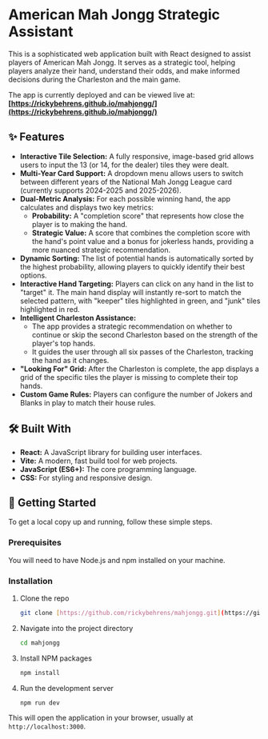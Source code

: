 # American Mah Jongg Strategic Assistant

This is a sophisticated web application built with React designed to assist players of American Mah Jongg. It serves as a strategic tool, helping players analyze their hand, understand their odds, and make informed decisions during the Charleston and the main game.

The app is currently deployed and can be viewed live at: **[https://rickybehrens.github.io/mahjongg/](https://rickybehrens.github.io/mahjongg/)**

## ✨ Features

* **Interactive Tile Selection:** A fully responsive, image-based grid allows users to input the 13 (or 14, for the dealer) tiles they were dealt.
* **Multi-Year Card Support:** A dropdown menu allows users to switch between different years of the National Mah Jongg League card (currently supports 2024-2025 and 2025-2026).
* **Dual-Metric Analysis:** For each possible winning hand, the app calculates and displays two key metrics:
    * **Probability:** A "completion score" that represents how close the player is to making the hand.
    * **Strategic Value:** A score that combines the completion score with the hand's point value and a bonus for jokerless hands, providing a more nuanced strategic recommendation.
* **Dynamic Sorting:** The list of potential hands is automatically sorted by the highest probability, allowing players to quickly identify their best options.
* **Interactive Hand Targeting:** Players can click on any hand in the list to "target" it. The main hand display will instantly re-sort to match the selected pattern, with "keeper" tiles highlighted in green, and "junk" tiles highlighted in red.
* **Intelligent Charleston Assistance:**
    * The app provides a strategic recommendation on whether to continue or skip the second Charleston based on the strength of the player's top hands.
    * It guides the user through all six passes of the Charleston, tracking the hand as it changes.
* **"Looking For" Grid:** After the Charleston is complete, the app displays a grid of the specific tiles the player is missing to complete their top hands.
* **Custom Game Rules:** Players can configure the number of Jokers and Blanks in play to match their house rules.

## 🛠️ Built With

* **React:** A JavaScript library for building user interfaces.
* **Vite:** A modern, fast build tool for web projects.
* **JavaScript (ES6+):** The core programming language.
* **CSS:** For styling and responsive design.

## 🚀 Getting Started

To get a local copy up and running, follow these simple steps.

### Prerequisites

You will need to have Node.js and npm installed on your machine.

### Installation

1.  Clone the repo
    ```sh
    git clone [https://github.com/rickybehrens/mahjongg.git](https://github.com/rickybehrens/mahjongg.git)
    ```
2.  Navigate into the project directory
    ```sh
    cd mahjongg
    ```
3.  Install NPM packages
    ```sh
    npm install
    ```
4.  Run the development server
    ```sh
    npm run dev
    ```
This will open the application in your browser, usually at `http://localhost:3000`.

